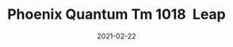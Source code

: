---
tags: 
  - "To Market"
  - "Rubber Flooring"
  - "Phoenix"
title: "Phoenix Quantum Tm 1018  Leap"
designer: "To Market"
image_primary: "img/TM%20820%20COLOSSUS.jpg"
href: "https://www.tomkt.com/atmosphere-phoenix-swatches"
description: "Straight%20Edge%20Tile%3A%2038%22%20x%2038%22%20Interlocking%20Tile%3A%2037%22%20x%2037%22"
category: "rubber-flooring-phoenix"
subtitle: ""
manufacturer: "ToMarket"
slug: "/manufacturers/tomarket/rubber-flooring-phoenix/to-market-phoenix-quantum-tm-1018-leap"
date: "2021-02-22"
---